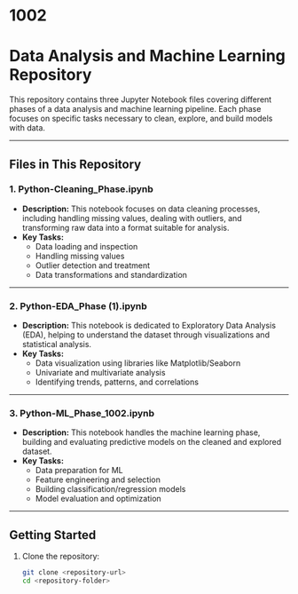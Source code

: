 # 1002
# Data Analysis and Machine Learning Repository

This repository contains three Jupyter Notebook files covering different phases of a data analysis and machine learning pipeline. Each phase focuses on specific tasks necessary to clean, explore, and build models with data.

---

## **Files in This Repository**

### 1. **Python-Cleaning_Phase.ipynb**
- **Description:** This notebook focuses on data cleaning processes, including handling missing values, dealing with outliers, and transforming raw data into a format suitable for analysis.
- **Key Tasks:**
  - Data loading and inspection
  - Handling missing values
  - Outlier detection and treatment
  - Data transformations and standardization

---

### 2. **Python-EDA_Phase (1).ipynb**
- **Description:** This notebook is dedicated to Exploratory Data Analysis (EDA), helping to understand the dataset through visualizations and statistical analysis.
- **Key Tasks:**
  - Data visualization using libraries like Matplotlib/Seaborn
  - Univariate and multivariate analysis
  - Identifying trends, patterns, and correlations

---

### 3. **Python-ML_Phase_1002.ipynb**
- **Description:** This notebook handles the machine learning phase, building and evaluating predictive models on the cleaned and explored dataset.
- **Key Tasks:**
  - Data preparation for ML
  - Feature engineering and selection
  - Building classification/regression models
  - Model evaluation and optimization

---

## **Getting Started**

1. Clone the repository:
   ```bash
   git clone <repository-url>
   cd <repository-folder>

